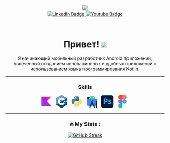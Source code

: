 <div id="header" align="center">
  <img src="https://media.giphy.com/media/M9gbBd9nbDrOTu1Mqx/giphy.gif" width="200"/> 
</div>

<div id="social" align="center">
  <div id="badges">
  <a href="https://vk.com/yalohkakbi">
    <img src="https://img.shields.io/badge/Vk-0077FF?style=for-the-badge&logo=vk&logoColor=white" alt="LinkedIn Badge"/>
  </a>
  <a href="https://t.me/iswmpls">
    <img src="https://img.shields.io/badge/Tg-27a7e7?style=for-the-badge&logo=telegram&logoColor=white" alt="Youtube Badge"/>
  </a>

  <img src="https://komarev.com/ghpvc/?username=jswmpls&style=flat-square&color=blue" alt=""/> </a>
</div>

<h1>
  Привет! 
  <img src="https://media.giphy.com/media/hvRJCLFzcasrR4ia7z/giphy.gif" width="30px"/>
</h1>

<div id="text" align="center">
  Я начинающий мобильный разработчик Android приложений, увлеченный созданием инновационных и удобных приложений с использованием языка программирования Kotlin.
</div>
  
--------------------------------------------------------------------------------------------------------------------------------------------------------------

### Skills
<div id="skills" align="center">
  <img src="https://github.com/devicons/devicon/blob/master/icons/kotlin/kotlin-original.svg" title="Kotlin" alt="Kotlin" width="40" height="40"/>&nbsp;
  <img src="https://github.com/devicons/devicon/blob/master/icons/cplusplus/cplusplus-original.svg" title="C++" alt="C++" width="40" height="40"/>&nbsp;
  <img src="https://github.com/devicons/devicon/blob/master/icons/python/python-original.svg" title="Python" alt="Python" width="40" height="40"/>&nbsp;
  <img src="https://github.com/devicons/devicon/blob/master/icons/androidstudio/androidstudio-original.svg" title="androidstudio" alt="androidstudio" width="40" height="40"/>&nbsp;
  <img src="https://github.com/devicons/devicon/blob/master/icons/photoshop/photoshop-original.svg" title="photoshop" alt="photoshop" width="40" height="40"/>&nbsp;
  <img src="https://github.com/devicons/devicon/blob/master/icons/figma/figma-original.svg" title="figma" alt="figma" width="40" height="40"/>&nbsp;
</div>

--------------------------------------------------------------------------------------------------------------------------------------------------------------

### :fire: My Stats :
[![GitHub Streak](https://github-readme-streak-stats.herokuapp.com?user=jswmpls&theme=dark&hide_border=true&locale=ru&exclude_days=Sun)](https://git.io/streak-stats)
